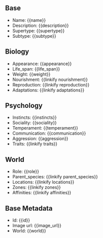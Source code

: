 ## Base
- <span class="text-field" data-tooltip="Text">Name</span>: {{name}}
- <span class="text-field" data-tooltip="Text">Description</span>: {{description}}
- <span class="text-field" data-tooltip="Text">Supertype</span>: {{supertype}}
- <span class="text-field" data-tooltip="Text">Subtype</span>: {{subtype}}

## Biology
- <span class="string" data-tooltip="Text">Appearance</span>: {{appearance}}
- <span class="integer" data-tooltip="Number, max: 0">Life_span</span>: {{life_span}}
- <span class="integer" data-tooltip="Number, max: 0">Weight</span>: {{weight}}
- <span class="multi-link-field" data-tooltip="Multi Species">Nourishment</span>: {{linkify nourishment}}
- <span class="multi-link-field" data-tooltip="Multi Construct">Reproduction</span>: {{linkify reproduction}}
- <span class="multi-link-field" data-tooltip="Multi Ability">Adaptations</span>: {{linkify adaptations}}

## Psychology
- <span class="string" data-tooltip="Text">Instincts</span>: {{instincts}}
- <span class="string" data-tooltip="Text">Sociality</span>: {{sociality}}
- <span class="string" data-tooltip="Text">Temperament</span>: {{temperament}}
- <span class="string" data-tooltip="Text">Communication</span>: {{communication}}
- <span class="integer" data-tooltip="Number, max: 100">Aggression</span>: {{aggression}}
- <span class="multi-link-field" data-tooltip="Multi Trait">Traits</span>: {{linkify traits}}

## World
- <span class="string" data-tooltip="Text">Role</span>: {{role}}
- <span class="link-field" data-tooltip="Single Species">Parent_species</span>: {{linkify parent_species}}
- <span class="multi-link-field" data-tooltip="Multi Location">Locations</span>: {{linkify locations}}
- <span class="multi-link-field" data-tooltip="Multi Zone">Zones</span>: {{linkify zones}}
- <span class="multi-link-field" data-tooltip="Multi Phenomenon">Affinities</span>: {{linkify affinities}}

## Base Metadata
- <span class="text-field" data-tooltip="Text">Id</span>: {{id}}
- <span class="text-field" data-tooltip="Text">Image url</span>: {{image_url}}
- <span class="text-field" data-tooltip="Text">World</span>: {{world}}

